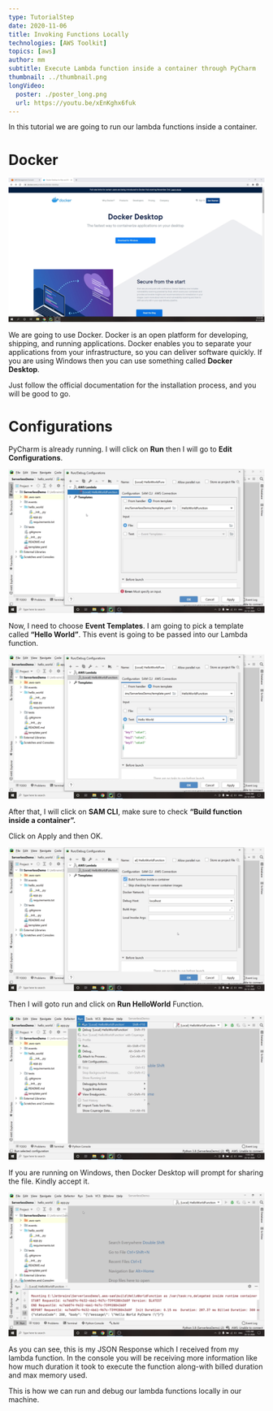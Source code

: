 ```yaml
---
type: TutorialStep
date: 2020-11-06
title: Invoking Functions Locally
technologies: [AWS Toolkit]
topics: [aws]
author: mm
subtitle: Execute Lambda function inside a container through PyCharm
thumbnail: ../thumbnail.png
longVideo:
  poster: ./poster_long.png
  url: https://youtu.be/xEnKghx6fuk
---
```


In this tutorial we are going to run our lambda functions inside a container.

# Docker

![invoke_step_1](./steps/step1.png)

We are going to use Docker. Docker is an open platform for developing, shipping, and
running applications. Docker enables you to separate your applications from your 
infrastructure, so you can deliver software quickly. If you are using Windows then you can use
something called <strong>Docker Desktop</strong>. 

Just follow the official documentation for the installation process, and you will be good to go.


# Configurations

PyCharm is already running. I will click on <strong>Run</strong> 
then I will go to <strong>Edit Configurations</strong>.

![invoke_step_2](./steps/step2.png)


Now, I need to choose <strong>Event Templates</strong>. 
I am going to pick a template called <strong>“Hello World”</strong>. 
This event is going to be passed into our Lambda function.

![invoke_step_3](./steps/step3.png)


After that, I will click on <strong>SAM CLI</strong>, 
make sure to check <strong>“Build function inside a container”.</strong>

Click on Apply and then OK.

![invoke_step_4](./steps/step4.png)

Then I will goto run and click on <strong>Run HelloWorld</strong> Function.

![invoke_step_5](./steps/step5.png)

If you are running on Windows, then Docker Desktop will prompt for sharing the file. Kindly accept it.

![invoke_step_6](./steps/step6.png)

As you can see, this is my JSON Response which I received from my lambda function. 
In the console you will be receiving more information like how much duration it took
to execute the function along-with billed duration and max memory used.


This is how we can run and debug our lambda functions locally in our machine.